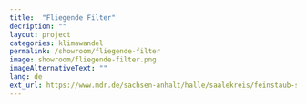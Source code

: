 ```yaml
---
title:  "Fliegende Filter"
decription: ""
layout: project
categories: klimawandel
permalink: /showroom/fliegende-filter
image: showroom/fliegende-filter.png
imageAlternativeText: ""
lang: de
ext_url: https://www.mdr.de/sachsen-anhalt/halle/saalekreis/feinstaub-studentenprojekt-bienenmonitoring-luftdaten-flughafen-100.html
---
```

